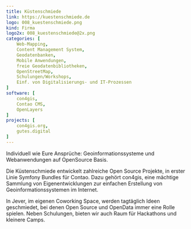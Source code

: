 ```yaml
---
title: Küstenschmiede
link: https://kuestenschmiede.de
logo: 008_kuestenschmiede.png
kind: Firma
logo2x: 008_kuestenschmiede@2x.png
categories: [
    Web-Mapping,
    Content Management System,
    Geodatenbanken,
    Mobile Anwendungen,
	freie Geodatenbibliotheken,
    OpenStreetMap,
    Schulungen/Workshops,
	Einf. von Digitalisierungs- und IT-Prozessen
]
software: [
    con4gis,
	Contao CMS,
	OpenLayers
]
projects: [
    con4gis.org,
	gutes.digital
]
---
```


Individuell wie Eure Ansprüche: Geoinformationssysteme und Webanwendungen auf OpenSource Basis.

Die Küstenschmiede entwickelt zahlreiche Open Source Projekte, in erster Linie Symfony Bundles für Contao. Dazu gehört con4gis, eine mächtige Sammlung von Eigenentwicklungen zur einfachen Erstellung von Geoinformationssystemen im Internet. 

In Jever, im eigenen Coworking Space, werden tagtäglich Ideen geschmiedet, bei denen Open Source und OpenData immer eine Rolle spielen. Neben Schulungen, bieten wir auch Raum für Hackathons und kleinere Camps.

